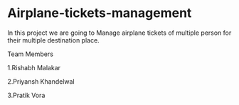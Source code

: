 # Airplane-tickets-management
In this project we are going to Manage airplane tickets of multiple person for their multiple destination place.

Team Members

1.Rishabh Malakar	

2.Priyansh Khandelwal	

3.Pratik Vora
